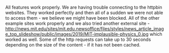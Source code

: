 All features work properly. We are having trouble connecting to the httpbin websites. They worked perfectly and then all of a sudden we were not able to access them - we believe we might have been blocked. All of the other example sites work properly and we also tried another external site - http://news.mit.edu/sites/mit.edu.newsoffice/files/styles/news_article_image_top_slideshow/public/images/2019/MIT-implausible-physics_0.jpg which worked as well. Some of the http requests can take up to 30 seconds depending on the size of the content - if it has not been cached.
